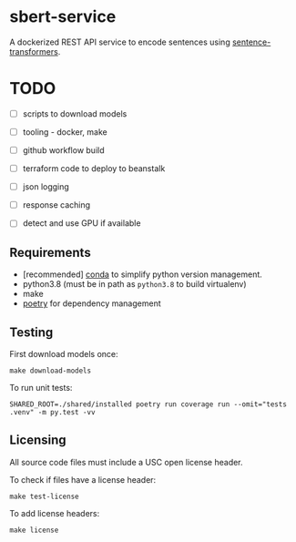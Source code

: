 # sbert-service

A dockerized REST API service to encode sentences using [sentence-transformers](https://pypi.org/project/sentence-transformers/).

# TODO

 - [ ] scripts to download models
 - [ ] tooling - docker, make
 - [ ] github workflow build
 - [ ] terraform code to deploy to beanstalk
 - [ ] json logging
 - [ ] response caching
 - [ ] detect and use GPU if available
 

## Requirements

- [recommended] [conda](https://www.anaconda.com/) to simplify python version management. 
- python3.8 (must be in path as `python3.8` to build virtualenv)
- make
- [poetry](https://python-poetry.org/docs/) for dependency management

## Testing

First download models once:

```
make download-models
```

To run unit tests:
```
SHARED_ROOT=./shared/installed poetry run coverage run --omit="tests .venv" -m py.test -vv
```



## Licensing

All source code files must include a USC open license header.

To check if files have a license header:

```
make test-license
```

To add license headers:

```
make license
```

